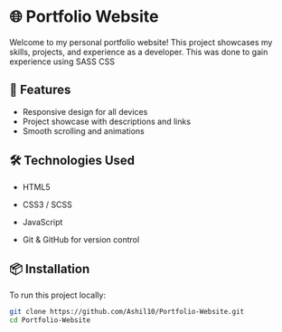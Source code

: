 # 🌐 Portfolio Website

Welcome to my personal portfolio website! This project showcases my skills, projects, and experience as a developer.
This was done to gain experience using SASS CSS 

## 🚀 Features

- Responsive design for all devices
- Project showcase with descriptions and links
- Smooth scrolling and animations

## 🛠️ Technologies Used

- HTML5
- CSS3 / SCSS
- JavaScript 

- Git & GitHub for version control

## 📦 Installation

To run this project locally:

```bash
git clone https://github.com/Ashil10/Portfolio-Website.git
cd Portfolio-Website

